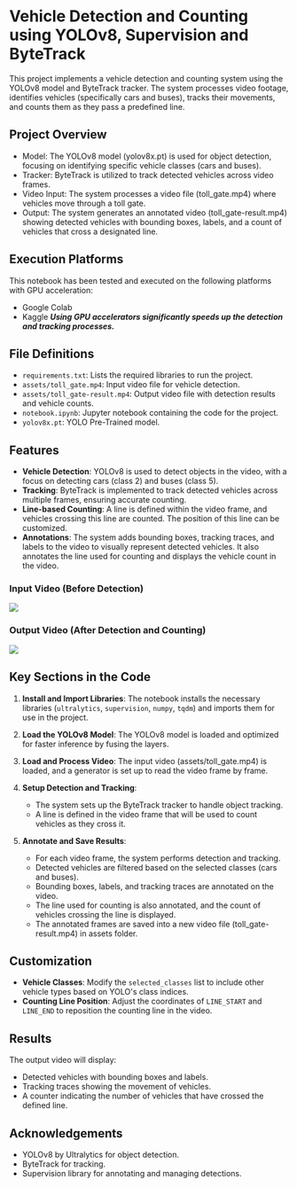 # Vehicle Detection and Counting using YOLOv8, Supervision and ByteTrack
This project implements a vehicle detection and counting system using the YOLOv8 model and ByteTrack tracker. The system processes video footage, identifies vehicles (specifically cars and buses), tracks their movements, and counts them as they pass a predefined line.

## Project Overview
- Model: The YOLOv8 model (yolov8x.pt) is used for object detection, focusing on identifying specific vehicle classes (cars and buses).
- Tracker: ByteTrack is utilized to track detected vehicles across video frames.
- Video Input: The system processes a video file (toll_gate.mp4) where vehicles move through a toll gate.
- Output: The system generates an annotated video (toll_gate-result.mp4) showing detected vehicles with bounding boxes, labels, and a count of vehicles that cross a designated line.

## Execution Platforms
This notebook has been tested and executed on the following platforms with GPU acceleration:
- Google Colab
- Kaggle
**_Using GPU accelerators significantly speeds up the detection and tracking processes._**

## File Definitions
- `requirements.txt`: Lists the required libraries to run the project.
- `assets/toll_gate.mp4`: Input video file for vehicle detection.
- `assets/toll_gate-result.mp4`: Output video file with detection results and vehicle counts.
- `notebook.ipynb`: Jupyter notebook containing the code for the project.
- `yolov8x.pt`: YOLO Pre-Trained model.

## Features
- **Vehicle Detection**: YOLOv8 is used to detect objects in the video, with a focus on detecting cars (class 2) and buses (class 5).
- **Tracking**: ByteTrack is implemented to track detected vehicles across multiple frames, ensuring accurate counting.
- **Line-based Counting**: A line is defined within the video frame, and vehicles crossing this line are counted. The position of this line can be customized.
- **Annotations**: The system adds bounding boxes, tracking traces, and labels to the video to visually represent detected vehicles. It also annotates the line used for counting and displays the vehicle count in the video.

### Input Video (Before Detection)
![](assets/toll_gate.gif)

### Output Video (After Detection and Counting)
![](assets/toll_gate-result.gif)

## Key Sections in the Code
1. **Install and Import Libraries**: The notebook installs the necessary libraries (`ultralytics`, `supervision`, `numpy`, `tqdm`) and imports them for use in the project.
2. **Load the YOLOv8 Model**: The YOLOv8 model is loaded and optimized for faster inference by fusing the layers.
3. **Load and Process Video**: The input video (assets/toll_gate.mp4) is loaded, and a generator is set up to read the video frame by frame.
4. **Setup Detection and Tracking**:
    - The system sets up the ByteTrack tracker to handle object tracking.
    - A line is defined in the video frame that will be used to count vehicles as they cross it.

5. **Annotate and Save Results**:
    - For each video frame, the system performs detection and tracking.
    - Detected vehicles are filtered based on the selected classes (cars and buses).
    - Bounding boxes, labels, and tracking traces are annotated on the video.
    - The line used for counting is also annotated, and the count of vehicles crossing the line is displayed.
    - The annotated frames are saved into a new video file (toll_gate-result.mp4) in assets folder.

## Customization
- **Vehicle Classes**: Modify the `selected_classes` list to include other vehicle types based on YOLO's class indices.
- **Counting Line Position**: Adjust the coordinates of `LINE_START` and `LINE_END` to reposition the counting line in the video.

## Results
The output video will display:
- Detected vehicles with bounding boxes and labels.
- Tracking traces showing the movement of vehicles.
- A counter indicating the number of vehicles that have crossed the defined line.

## Acknowledgements
- YOLOv8 by Ultralytics for object detection.
- ByteTrack for tracking.
- Supervision library for annotating and managing detections.
